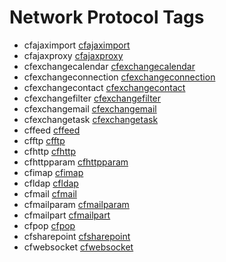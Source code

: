 # Network Protocol Tags

- cfajaximport [cfajaximport](tags/cfajaximport.md)
- cfajaxproxy [cfajaxproxy](tags/cfajaxproxy.md)
- cfexchangecalendar [cfexchangecalendar](tags/cfexchangecalendar.md)
- cfexchangeconnection [cfexchangeconnection](tags/cfexchangeconnection.md)
- cfexchangecontact [cfexchangecontact](tags/cfexchangecontact.md)
- cfexchangefilter [cfexchangefilter](tags/cfexchangefilter.md)
- cfexchangemail [cfexchangemail](tags/cfexchangemail.md)
- cfexchangetask [cfexchangetask](tags/cfexchangetask.md)
- cffeed [cffeed](tags/cffeed.md)
- cfftp [cfftp](tags/cfftp.md)
- cfhttp [cfhttp](tags/cfhttp.md)
- cfhttpparam [cfhttpparam](tags/cfhttpparam.md)
- cfimap [cfimap](tags/cfimap.md)
- cfldap [cfldap](tags/cfldap.md)
- cfmail [cfmail](tags/cfmail.md)
- cfmailparam [cfmailparam](tags/cfmailparam.md)
- cfmailpart [cfmailpart](tags/cfmailpart.md)
- cfpop [cfpop](tags/cfpop.md)
- cfsharepoint [cfsharepoint](tags/cfsharepoint.md)
- cfwebsocket [cfwebsocket](tags/cfwebsocket.md)
